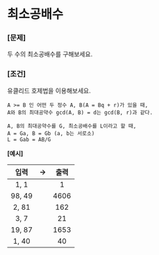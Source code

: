 # 최소공배수

### [문제]

두 수의 최소공배수를 구해보세요.

### [조건]

유클리드 호제법을 이용해보세요.
```
A >= B 인 어떤 두 정수 A, B(A = Bq + r)가 있을 때, 
A와 B의 최대공약수 gcd(A, B) = d는 gcd(B, r)과 같다.

A, B의 최대공약수를 G, 최소공배수를 L이라고 할 때,
A = Ga, B = Gb (a, b는 서로소)
L = Gab = AB/G
```

**[예시]**

|   입력   | -> |  출력  |
|:------:|----|:----:|
|  1, 1  |    |  1   |
| 98, 49 |    | 4606 |
| 2, 81  |    | 162  |
|  3, 7  |    |  21  |
| 19, 87 |    | 1653 |
| 1, 40  |    |  40  |